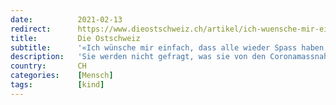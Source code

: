 ```yaml
---
date:          2021-02-13
redirect:      https://www.dieostschweiz.ch/artikel/ich-wuensche-mir-einfach-dass-alle-wieder-spass-haben-am-leben-AWvVLVq
title:         Die Ostschweiz
subtitle:      '«Ich wünsche mir einfach, dass alle wieder Spass haben am Leben»'
description:   'Sie werden nicht gefragt, was sie von den Coronamassnahmen halten, sie können sich in den meisten sozialen Medien nicht äussern, aber auch ihr Leben hat sich verändert. Ein Gespräch mit zwei Kindern über eine Situation, die sie sich nicht ausgesucht haben.'
country:       CH
categories:    [Mensch]
tags:          [kind]
---
```

